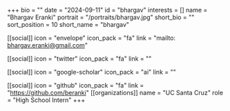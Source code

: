+++
bio = "" 
date = "2024-09-11" 
id = "bhargav" 
interests = [] 
name = "Bhargav Eranki" 
portrait = "/portraits/bhargav.jpg" 
short_bio = "" 
sort_position = 10
 short_name = "bhargav" 

[[social]] 
    icon = "envelope" 
    icon_pack = "fa" 
    link = "mailto: bhargav.eranki@gmail.com"

 [[social]] 
    icon = "twitter" 
    icon_pack = "fa" 
    link = "" 

[[social]] 
    icon = "google-scholar" 
    icon_pack = "ai" 
    link = "" 

[[social]] 
    icon = "github" 
    icon_pack = "fa" 
    link = "https://github.com/beranki" 
[[organizations]] 
     name = "UC Santa Cruz" 
      role = "High School Intern" 
+++